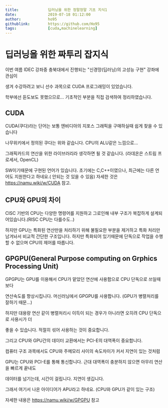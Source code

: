 ```yaml
---
title:             딥러닝을 위한 정말정말 기초 지식1
date:              2019-07-18 01:12:00
author:            ho95
githublink:        https://github.com/Ho95
tags:              [cuda,machinelearning]
---
```




# 딥러닝을 위한 짜투리 잡지식

이번 여름 IDEC 강좌중 충북대에서 진행되는 "신경망(딥러닝)의 고성능 구현" 강좌에 관심이

생겨 수강하려고 보니 선수 과목으로 CUDA 프로그래밍이 있었습니다.

학부에선 듣도보도 못했으므로... 기초적인 부분을 직접 검색하여 정리하였습니다. 



## CUDA

CUDA(쿠다)라는 단어는 보통 엔비디아의 지포스 그래픽을 구매하실때 쉽게 찾을 수 있습니다

[^CUDA는 NVIDIA가 만든 병렬 컴퓨팅 플랫폼 및 API 모델이다. CUDA 플랫폼은 GPU 의 가상 명령어셋을 사용할 수 있도록 만들어주는 소프트웨어 레이어이며, NVIDIA가 만든 CUDA 코어가 장착된 GPU에서 작동한다.]: 

나무위키에서 정의된 쿠다는 위와 같습니다.  CPU의 ALU같은 느낌으로...

그래픽카드의 연산을 위한 라이브러리라 생각하면 될 것 같습니다. (라데온은 스트림 프로세서, OpenCL)

SW이기때문에 구현된 언어가 있습니다. 초기에는 C,C++이였으나, 최근에는 다른 언어도 지원한다고 하네요.( 안되는 것 있을 수 있음) 자세한 것은 https://namu.wiki/w/CUDA 참고.



## CPU와 GPU의 차이

CISC 기반의 CPU는 다양한 명령어를 지원하고 그로인해 내부 구조가 복잡하게 설계되어있습니다.(RISC CPU는 다를수도..)

하지만 GPU는 특화된 연산만을 처리하기 위해 불필요한 부분을 제거하고 특화 처리만 남겨놔서 비교적 간단한 구조입니다. 하지만 특화되어 있기때문에 단독으로 작업을 수행할 수 없으며 CPU의 제어를 따릅니다.



## GPGPU(General Purpose computing on Grphics Processing Unit)

GPGPU는 GPU를 이용해서 CPU가 맡았던 연산에 사용함으로 CPU 단독으로 쓰일때보다

연산속도를 향상시킵니다. 머신러닝에서 GPGPU를 사용합니다. (GPU가 병렬처리를 잘하기 때문...)

하지만 대용량 연산 같이 병렬처리시 이득이 되는 경우가 아니라면 오히려 CPU 단독으로 사용시가 더

좋을 수 있습니다. 적절히 섞어 사용하는 것이 중요합니다.

그리고 CPU와 GPU간의 데이터 교환에서는 PCI-E의 대역폭이 중요합니다.

컴퓨터 구조 과목에서도 CPU와 주메모리 사이의 속도차이가 커서 지연이 있는 것처럼

GPU는 CPU와 PCI-E를 통해 통신합니다. 근대 대역폭이 충분하지 않으면 아무리 연산을 빠르게 끝내도

데이터를 넘기는데, 시간이 걸립니다. 지연이 생깁니다.

그래서 여기서 나온 아이디어가 APU라고 하네요. (CPU와 GPU가 같이 있는 구조)

자세한 내용은 https://namu.wiki/w/GPGPU 참고